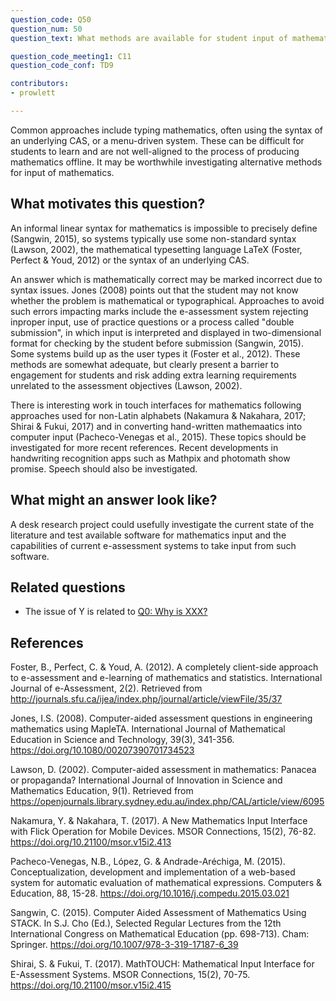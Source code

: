 ```yaml
---
question_code: Q50 
question_num: 50 
question_text: What methods are available for student input of mathematics? 

question_code_meeting1: C11 
question_code_conf: TD9 

contributors: 
- prowlett

---
```

Common approaches include typing mathematics, often using the syntax of an underlying CAS, or a menu-driven system. These can be difficult for students to learn and are not well-aligned to the process of producing mathematics offline. It may be worthwhile investigating alternative methods for input of mathematics.

## What motivates this question?

An informal linear syntax for mathematics is impossible to precisely define (Sangwin, 2015), so systems typically use some non-standard syntax (Lawson, 2002), the mathematical typesetting language LaTeX (Foster, Perfect & Youd, 2012) or the syntax of an underlying CAS.

An answer which is mathematically correct may be marked incorrect due to syntax issues. Jones (2008) points out that the student may not know whether the problem is mathematical or typographical. Approaches to avoid such errors impacting marks include the e-assessment system rejecting inproper input, use of practice questions or a process called "double submission", in which input is interpreted and displayed in two-dimensional format for checking by the student before submission (Sangwin, 2015). Some systems build up as the user types it (Foster et al., 2012). These methods are somewhat adequate, but clearly present a barrier to engagement for students and risk adding extra learning requirements unrelated to the assessment objectives (Lawson, 2002). 

There is interesting work in touch interfaces for mathematics following approaches used for non-Latin alphabets (Nakamura & Nakahara, 2017; Shirai & Fukui, 2017) and in converting hand-written mathemaatics into computer input (Pacheco-Venegas et al., 2015). These topics should be investigated for more recent references. Recent developments in handwriting recognition apps such as Mathpix and photomath show promise. Speech should also be investigated. 

## What might an answer look like?

A desk research project could usefully investigate the current state of the literature and test available software for mathematics input and the capabilities of current e-assessment systems to take input from such software. 

## Related questions

* The issue of Y is related to [Q0: Why is XXX?](Q0)

## References

Foster, B., Perfect, C. & Youd, A. (2012). A completely client-side approach to e-assessment and e-learning of mathematics and statistics. International Journal of e-Assessment, 2(2). Retrieved from http://journals.sfu.ca/ijea/index.php/journal/article/viewFile/35/37

Jones, I.S. (2008). Computer-aided assessment questions in engineering mathematics using MapleTA. International Journal of Mathematical Education in Science and Technology, 39(3), 341-356. https://doi.org/10.1080/00207390701734523

Lawson, D. (2002). Computer-aided assessment in mathematics: Panacea or propaganda? International Journal of Innovation in Science and Mathematics Education, 9(1). Retrieved from https://openjournals.library.sydney.edu.au/index.php/CAL/article/view/6095

Nakamura, Y. & Nakahara, T. (2017). A New Mathematics Input Interface with Flick Operation for Mobile Devices. MSOR Connections, 15(2), 76-82. https://doi.org/10.21100/msor.v15i2.413

Pacheco-Venegas, N.B., López, G. & Andrade-Aréchiga, M. (2015). Conceptualization, development and implementation of a web-based system for automatic evaluation of mathematical expressions. Computers & Education, 88, 15-28. https://doi.org/10.1016/j.compedu.2015.03.021

Sangwin, C. (2015). Computer Aided Assessment of Mathematics Using STACK. In S.J. Cho (Ed.), Selected Regular Lectures from the 12th International Congress on Mathematical Education (pp. 698-713). Cham: Springer. https://doi.org/10.1007/978-3-319-17187-6_39

Shirai, S. & Fukui, T. (2017). MathTOUCH: Mathematical Input Interface for E-Assessment Systems. MSOR Connections, 15(2), 70-75. https://doi.org/10.21100/msor.v15i2.415

